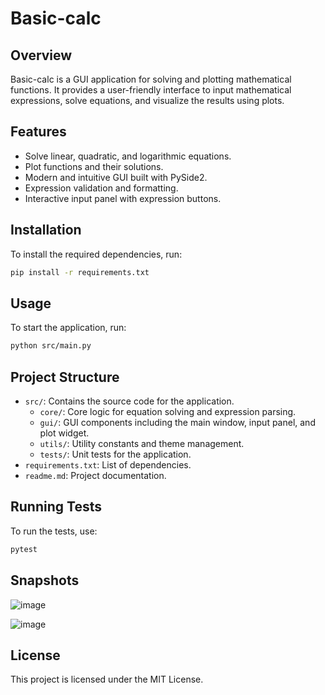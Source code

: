 # Basic-calc
## Overview

Basic-calc is a GUI application for solving and plotting mathematical functions. It provides a user-friendly interface to input mathematical expressions, solve equations, and visualize the results using plots.

## Features

- Solve linear, quadratic, and logarithmic equations.
- Plot functions and their solutions.
- Modern and intuitive GUI built with PySide2.
- Expression validation and formatting.
- Interactive input panel with expression buttons.

## Installation

To install the required dependencies, run:
```sh
pip install -r requirements.txt
```

## Usage

To start the application, run:
```sh
python src/main.py
```

## Project Structure

- `src/`: Contains the source code for the application.
    - `core/`: Core logic for equation solving and expression parsing.
    - `gui/`: GUI components including the main window, input panel, and plot widget.
    - `utils/`: Utility constants and theme management.
    - `tests/`: Unit tests for the application.
- `requirements.txt`: List of dependencies.
- `readme.md`: Project documentation.

## Running Tests

To run the tests, use:
```sh
pytest
```
## Snapshots

![image](https://github.com/user-attachments/assets/3c781877-1637-4be1-af98-1912b7aa9c21)

![image](https://github.com/user-attachments/assets/612df8ae-a2c3-4538-ae8b-1875bdd800ab)


## License

This project is licensed under the MIT License.

